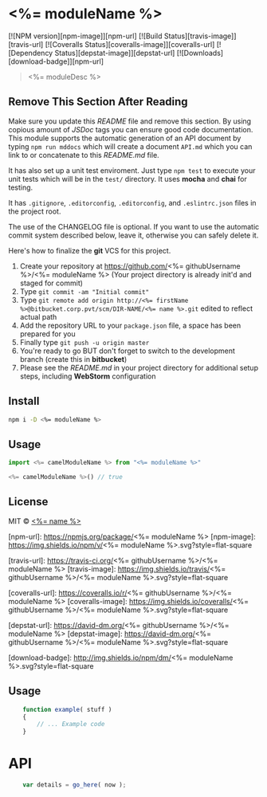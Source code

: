 # <%= moduleName %>

[![NPM version][npm-image]][npm-url]
[![Build Status][travis-image]][travis-url]
[![Coveralls Status][coveralls-image]][coveralls-url]
[![Dependency Status][depstat-image]][depstat-url]
[![Downloads][download-badge]][npm-url]

> <%= moduleDesc %>

## Remove This Section After Reading

Make sure you update this *README* file and remove this section. By using copious amount of *JSDoc* tags you can ensure good code documentation. This module supports the automatic generation of an API document by typing `npm run mddocs` which will create a document `API.md` which you can link to or concatenate to this *README.md* file.

It has also set up a unit test enviroment. Just type `npm test` to execute your unit tests which will be in the `test/` directory. It uses **mocha** and **chai** for testing.

It has `.gitignore`, `.editorconfig`, `.editorconfig`, and `.eslintrc.json` files in the project root.

The use of the CHANGELOG file is optional. If you want to use the automatic commit system described below, leave it, otherwise you can safely delete it.

Here's how to finalize the **git** VCS for this project.

1. Create your repository at https://github.com/<%= githubUsername %>/<%= moduleName %> (Your project directory is already init'd and staged for commit)
2. Type `git commit -am "Initial commit"`
3. Type `git remote add origin http://<%= firstName %>@bitbucket.corp.pvt/scm/DIR-NAME/<%= name %>.git` edited to reflect actual path
4. Add the repository URL to your `package.json` file, a space has been prepared for you
5. Finally type `git push -u origin master`
6. You're ready to go BUT don't forget to switch to the development branch (create this in **bitbucket**)
7. Please see the *README.md* in your project directory for additional setup steps, including **WebStorm** configuration


## Install

```sh
npm i -D <%= moduleName %>
```

## Usage

```js
import <%= camelModuleName %> from "<%= moduleName %>"

<%= camelModuleName %>() // true
```

## License

MIT © [<%= name %>](<%= website %>)

[npm-url]: https://npmjs.org/package/<%= moduleName %>
[npm-image]: https://img.shields.io/npm/v/<%= moduleName %>.svg?style=flat-square

[travis-url]: https://travis-ci.org/<%= githubUsername %>/<%= moduleName %>
[travis-image]: https://img.shields.io/travis/<%= githubUsername %>/<%= moduleName %>.svg?style=flat-square

[coveralls-url]: https://coveralls.io/r/<%= githubUsername %>/<%= moduleName %>
[coveralls-image]: https://img.shields.io/coveralls/<%= githubUsername %>/<%= moduleName %>.svg?style=flat-square

[depstat-url]: https://david-dm.org/<%= githubUsername %>/<%= moduleName %>
[depstat-image]: https://david-dm.org/<%= githubUsername %>/<%= moduleName %>.svg?style=flat-square

[download-badge]: http://img.shields.io/npm/dm/<%= moduleName %>.svg?style=flat-square


Usage
---

```js
    function example( stuff )
    {
        // ... Example code
    }
```

API
===

```js
    var details = go_here( now );
```
